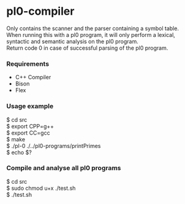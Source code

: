 # pl0-compiler
Only contains the scanner and the parser containing a symbol table.  
When running this with a pl0 program, it will only perform a lexical, syntactic and semantic analysis on the pl0 program.  
Return code 0 in case of successful parsing of the pl0 program.

### Requirements
- C++ Compiler
- Bison
- Flex

### Usage example
$ cd src  
$ export CPP=g++  
$ export CC=gcc  
$ make  
$ ./pl-0 ./../pl0-programs/printPrimes  
$ echo $?  

### Compile and analyse all pl0 programs
$ cd src  
$ sudo chmod u+x ./test.sh  
$ ./test.sh  
